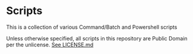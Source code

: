 # Scripts

This is a collection of various Command/Batch and Powershell scripts

Unless otherwise specified, all scripts in this repository are Public Domain per the unlicense. [See LICENSE.md](LICENSE.md)
